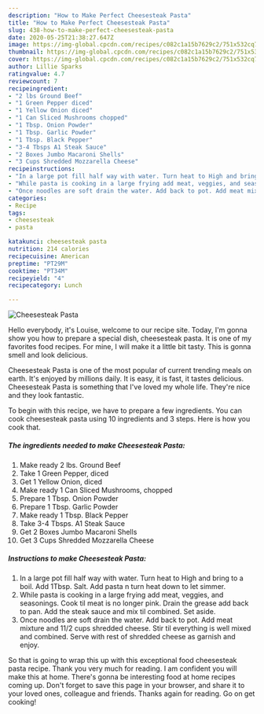 ```yaml
---
description: "How to Make Perfect Cheesesteak Pasta"
title: "How to Make Perfect Cheesesteak Pasta"
slug: 438-how-to-make-perfect-cheesesteak-pasta
date: 2020-05-25T21:38:27.647Z
image: https://img-global.cpcdn.com/recipes/c082c1a15b7629c2/751x532cq70/cheesesteak-pasta-recipe-main-photo.jpg
thumbnail: https://img-global.cpcdn.com/recipes/c082c1a15b7629c2/751x532cq70/cheesesteak-pasta-recipe-main-photo.jpg
cover: https://img-global.cpcdn.com/recipes/c082c1a15b7629c2/751x532cq70/cheesesteak-pasta-recipe-main-photo.jpg
author: Lillie Sparks
ratingvalue: 4.7
reviewcount: 7
recipeingredient:
- "2 lbs Ground Beef"
- "1 Green Pepper diced"
- "1 Yellow Onion diced"
- "1 Can Sliced Mushrooms chopped"
- "1 Tbsp. Onion Powder"
- "1 Tbsp. Garlic Powder"
- "1 Tbsp. Black Pepper"
- "3-4 Tbsps A1 Steak Sauce"
- "2 Boxes Jumbo Macaroni Shells"
- "3 Cups Shredded Mozzarella Cheese"
recipeinstructions:
- "In a large pot fill half way with water. Turn heat to High and bring to a boil. Add 1Tbsp. Salt. Add pasta n turn heat down to let simmer."
- "While pasta is cooking in a large frying add meat, veggies, and seasonings. Cook til meat is no longer pink. Drain the grease add back to pan. Add the steak sauce and mix til combined. Set aside."
- "Once noodles are soft drain the water. Add back to pot. Add meat mixture and 11/2 cups shredded cheese. Stir til everything is well mixed and combined. Serve with rest of shredded cheese as garnish and enjoy."
categories:
- Recipe
tags:
- cheesesteak
- pasta

katakunci: cheesesteak pasta 
nutrition: 214 calories
recipecuisine: American
preptime: "PT29M"
cooktime: "PT34M"
recipeyield: "4"
recipecategory: Lunch

---
```



![Cheesesteak Pasta](https://img-global.cpcdn.com/recipes/c082c1a15b7629c2/751x532cq70/cheesesteak-pasta-recipe-main-photo.jpg)

Hello everybody, it's Louise, welcome to our recipe site. Today, I'm gonna show you how to prepare a special dish, cheesesteak pasta. It is one of my favorites food recipes. For mine, I will make it a little bit tasty. This is gonna smell and look delicious.

Cheesesteak Pasta is one of the most popular of current trending meals on earth. It's enjoyed by millions daily. It is easy, it is fast, it tastes delicious. Cheesesteak Pasta is something that I've loved my whole life. They're nice and they look fantastic.




To begin with this recipe, we have to prepare a few ingredients. You can cook cheesesteak pasta using 10 ingredients and 3 steps. Here is how you cook that.

<!--inarticleads1-->

##### The ingredients needed to make Cheesesteak Pasta:

1. Make ready 2 lbs. Ground Beef
1. Take 1 Green Pepper, diced
1. Get 1 Yellow Onion, diced
1. Make ready 1 Can Sliced Mushrooms, chopped
1. Prepare 1 Tbsp. Onion Powder
1. Prepare 1 Tbsp. Garlic Powder
1. Make ready 1 Tbsp. Black Pepper
1. Take 3-4 Tbsps. A1 Steak Sauce
1. Get 2 Boxes Jumbo Macaroni Shells
1. Get 3 Cups Shredded Mozzarella Cheese




<!--inarticleads2-->

##### Instructions to make Cheesesteak Pasta:

1. In a large pot fill half way with water. Turn heat to High and bring to a boil. Add 1Tbsp. Salt. Add pasta n turn heat down to let simmer.
1. While pasta is cooking in a large frying add meat, veggies, and seasonings. Cook til meat is no longer pink. Drain the grease add back to pan. Add the steak sauce and mix til combined. Set aside.
1. Once noodles are soft drain the water. Add back to pot. Add meat mixture and 11/2 cups shredded cheese. Stir til everything is well mixed and combined. Serve with rest of shredded cheese as garnish and enjoy.




So that is going to wrap this up with this exceptional food cheesesteak pasta recipe. Thank you very much for reading. I am confident you will make this at home. There's gonna be interesting food at home recipes coming up. Don't forget to save this page in your browser, and share it to your loved ones, colleague and friends. Thanks again for reading. Go on get cooking!
